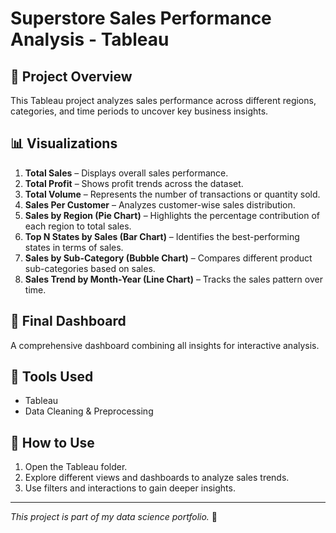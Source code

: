 # Superstore Sales Performance Analysis - Tableau 

## 📌 Project Overview
This Tableau project analyzes sales performance across different regions, categories, and time periods to uncover key business insights.

## 📊 Visualizations
1. **Total Sales** – Displays overall sales performance.
2. **Total Profit** – Shows profit trends across the dataset.
3. **Total Volume** – Represents the number of transactions or quantity sold.
4. **Sales Per Customer** – Analyzes customer-wise sales distribution.
5. **Sales by Region (Pie Chart)** – Highlights the percentage contribution of each region to total sales.
6. **Top N States by Sales (Bar Chart)** – Identifies the best-performing states in terms of sales.
7. **Sales by Sub-Category (Bubble Chart)** – Compares different product sub-categories based on sales.
8. **Sales Trend by Month-Year (Line Chart)** – Tracks the sales pattern over time.

## 📌 Final Dashboard
A comprehensive dashboard combining all insights for interactive analysis.

## 🚀 Tools Used
- Tableau
- Data Cleaning & Preprocessing

## 📂 How to Use
1. Open the Tableau folder.
2. Explore different views and dashboards to analyze sales trends.
3. Use filters and interactions to gain deeper insights.

---

*This project is part of my data science portfolio.* 🚀
